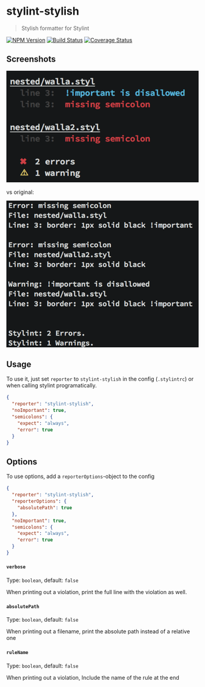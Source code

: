 # stylint-stylish
> Stylish formatter for Stylint

[![NPM Version][npm-image]][npm-url]
[![Build Status][gh-actions-image]][gh-actions-url]
[![Coverage Status][coveralls-image]][coveralls-url]

## Screenshots
![This reporter][new-image]

vs original:

![Original reporter][orig-image]

## Usage

To use it, just set `reporter` to `stylint-stylish` in the config (`.stylintrc`) or when calling stylint programatically.

```json
{
  "reporter": "stylint-stylish",
  "noImportant": true,
  "semicolons": {
    "expect": "always",
    "error": true
  }
}
```

## Options
To use options, add a `reporterOptions`-object to the config

```json
{
  "reporter": "stylint-stylish",
  "reporterOptions": {
    "absolutePath": true
  },
  "noImportant": true,
  "semicolons": {
    "expect": "always",
    "error": true
  }
}
```

#### `verbose`
Type: `boolean`, default: `false`

When printing out a violation, print the full line with the violation as well.

#### `absolutePath`
Type: `boolean`, default: `false`

When printing out a filename, print the absolute path instead of a relative one

#### `ruleName`
Type: `boolean`, default: `false`

When printing out a violation, Include the name of the rule at the end


[gh-actions-url]: https://github.com/SimenB/stylint-stylish/actions
[gh-actions-image]: https://github.com/SimenB/stylint-stylish/actions/workflows/nodejs.yml/badge.svg?branch=master
[coveralls-url]: https://coveralls.io/github/SimenB/stylint-stylish
[coveralls-image]: https://img.shields.io/coveralls/SimenB/stylint-stylish.svg
[npm-url]: https://npmjs.org/package/stylint-stylish
[npm-image]: https://img.shields.io/npm/v/stylint-stylish.svg
[new-image]: screenshots/this.png
[orig-image]: screenshots/original.png
